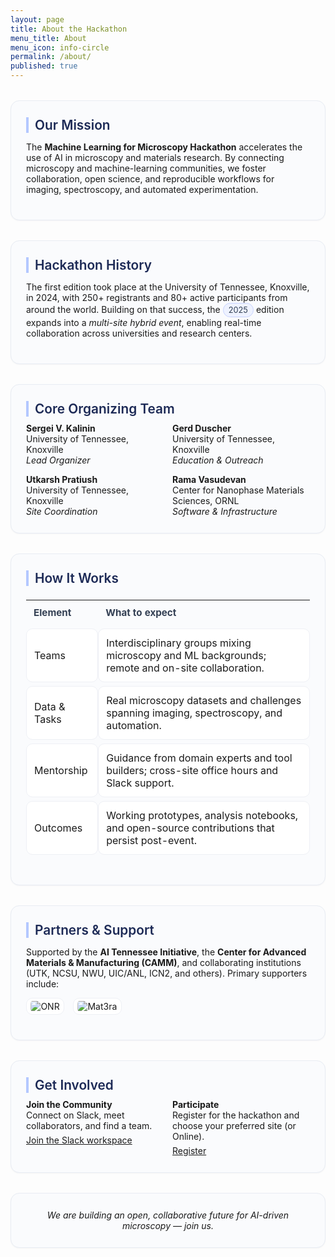 ```yaml
---
layout: page
title: About the Hackathon
menu_title: About
menu_icon: info-circle
permalink: /about/
published: true
---
```


<!-- reuse the same styles as Home so both pages match -->
<style>
.section-card{
  background:#fafbfd;
  border:1px solid #e8ecf3;
  border-radius:14px;
  padding:26px 24px;
  margin:32px 0;
  box-shadow:0 1px 2px rgba(16,24,40,.04);
}
.section-card h2{
  font-size:1.3rem;
  color:#1d2a56;
  margin-top:0;
  margin-bottom:10px;
  font-weight:600;
  border-left:4px solid #b4c8ff;
  padding-left:10px;
}
.grid-2{ display:grid; grid-template-columns: 1fr 1fr; gap:14px; }
@media (max-width: 760px){ .grid-2{ grid-template-columns:1fr; } }
.table-soft{
  width:100%; border-collapse:separate; border-spacing:0 6px;
}
.table-soft th{ text-align:left; font-weight:700; font-size:.95rem; color:#344054; padding:10px 12px; }
.table-soft td{ background:#fff; border:1px solid #eef0f5; border-radius:10px; padding:12px; }

/* tiny helpers to mirror Home feel */
.badge{ display:inline-block; font-size:.8rem; padding:.2rem .5rem; border-radius:999px; background:#eef2ff; color:#334155; border:1px solid #c7d2fe; }
.logo-row{ display:flex; flex-wrap:wrap; gap:10px 14px; align-items:center; }
.logo-row img{ max-height:56px; width:auto; height:auto; object-fit:contain; background:#fff; padding:.25rem .4rem; border-radius:10px; border:1px solid #eef0f5; }
</style>

<div class="section-card">
  <h2>Our Mission</h2>
  <p>
    The <strong>Machine Learning for Microscopy Hackathon</strong> accelerates the use of AI in microscopy and materials research.
    By connecting microscopy and machine-learning communities, we foster collaboration, open science, and reproducible workflows
    for imaging, spectroscopy, and automated experimentation.
  </p>
</div>

<div class="section-card">
  <h2>Hackathon History</h2>
  <p>
    The first edition took place at the University of Tennessee, Knoxville, in 2024, with 250+ registrants and 80+ active participants
    from around the world. Building on that success, the <span class="badge">2025</span> edition expands into a <em>multi-site hybrid event</em>,
    enabling real-time collaboration across universities and research centers.
  </p>
</div>

<div class="section-card">
  <h2>Core Organizing Team</h2>
  <div class="grid-2">
    <div>
      <strong>Sergei V. Kalinin</strong><br>
      University of Tennessee, Knoxville<br>
      <em>Lead Organizer</em>
    </div>
    <div>
      <strong>Gerd Duscher</strong><br>
      University of Tennessee, Knoxville<br>
      <em>Education &amp; Outreach</em>
    </div>
    <div>
      <strong>Utkarsh Pratiush</strong><br>
      University of Tennessee, Knoxville<br>
      <em>Site Coordination</em>
    </div>
    <div>
      <strong>Rama Vasudevan</strong><br>
      Center for Nanophase Materials Sciences, ORNL<br>
      <em>Software &amp; Infrastructure</em>
    </div>
  </div>
</div>

<div class="section-card">
  <h2>How It Works</h2>
  <table class="table-soft">
    <thead><tr><th>Element</th><th>What to expect</th></tr></thead>
    <tbody>
      <tr><td>Teams</td><td>Interdisciplinary groups mixing microscopy and ML backgrounds; remote and on-site collaboration.</td></tr>
      <tr><td>Data & Tasks</td><td>Real microscopy datasets and challenges spanning imaging, spectroscopy, and automation.</td></tr>
      <tr><td>Mentorship</td><td>Guidance from domain experts and tool builders; cross-site office hours and Slack support.</td></tr>
      <tr><td>Outcomes</td><td>Working prototypes, analysis notebooks, and open-source contributions that persist post-event.</td></tr>
    </tbody>
  </table>
</div>

<div class="section-card">
  <h2>Partners &amp; Support</h2>
  <p>
    Supported by the <strong>AI Tennessee Initiative</strong>, the <strong>Center for Advanced Materials &amp; Manufacturing (CAMM)</strong>,
    and collaborating institutions (UTK, NCSU, NWU, UIC/ANL, ICN2, and others). Primary supporters include:
  </p>
  <p class="logo-row">
    <!-- Replace with your actual assets -->
    <img src="{{ '/assets/ONR.png' | relative_url }}" alt="ONR">
    <img src="{{ '/assets/matora.png' | relative_url }}" alt="Mat3ra">
  </p>
</div>

<div class="section-card">
  <h2>Get Involved</h2>
  <div class="grid-2">
    <div>
      <strong>Join the Community</strong><br>
      Connect on Slack, meet collaborators, and find a team.
      <div style="margin-top:6px;"><a href="https://tiny.utk.edu/slack">Join the Slack workspace</a></div>
    </div>
    <div>
      <strong>Participate</strong><br>
      Register for the hackathon and choose your preferred site (or Online).
      <div style="margin-top:6px;"><a href="{{ '/registration/' | relative_url }}">Register</a></div>
    </div>
  </div>
</div>

<div class="section-card" style="text-align:center;">
  <em>We are building an open, collaborative future for AI-driven microscopy — join us.</em>
</div>
